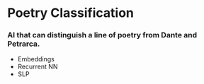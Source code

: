 # Poetry Classification

### AI that can distinguish a line of poetry from Dante and Petrarca. 

* Embeddings
* Recurrent NN
* SLP
